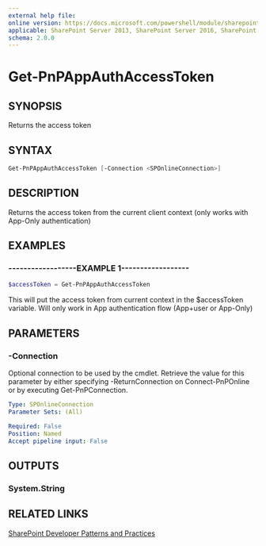 ```yaml
---
external help file:
online version: https://docs.microsoft.com/powershell/module/sharepoint-pnp/get-pnpappauthaccesstoken
applicable: SharePoint Server 2013, SharePoint Server 2016, SharePoint Server 2019, SharePoint Online
schema: 2.0.0
---
```


# Get-PnPAppAuthAccessToken

## SYNOPSIS
Returns the access token

## SYNTAX

```powershell
Get-PnPAppAuthAccessToken [-Connection <SPOnlineConnection>]
```

## DESCRIPTION
Returns the access token from the current client context (only works with App-Only authentication)

## EXAMPLES

### ------------------EXAMPLE 1------------------
```powershell
$accessToken = Get-PnPAppAuthAccessToken
```

This will put the access token from current context in the $accessToken variable. Will only work in App authentication flow (App+user or App-Only)

## PARAMETERS

### -Connection
Optional connection to be used by the cmdlet. Retrieve the value for this parameter by either specifying -ReturnConnection on Connect-PnPOnline or by executing Get-PnPConnection.

```yaml
Type: SPOnlineConnection
Parameter Sets: (All)

Required: False
Position: Named
Accept pipeline input: False
```

## OUTPUTS

### System.String

## RELATED LINKS

[SharePoint Developer Patterns and Practices](https://aka.ms/sppnp)
